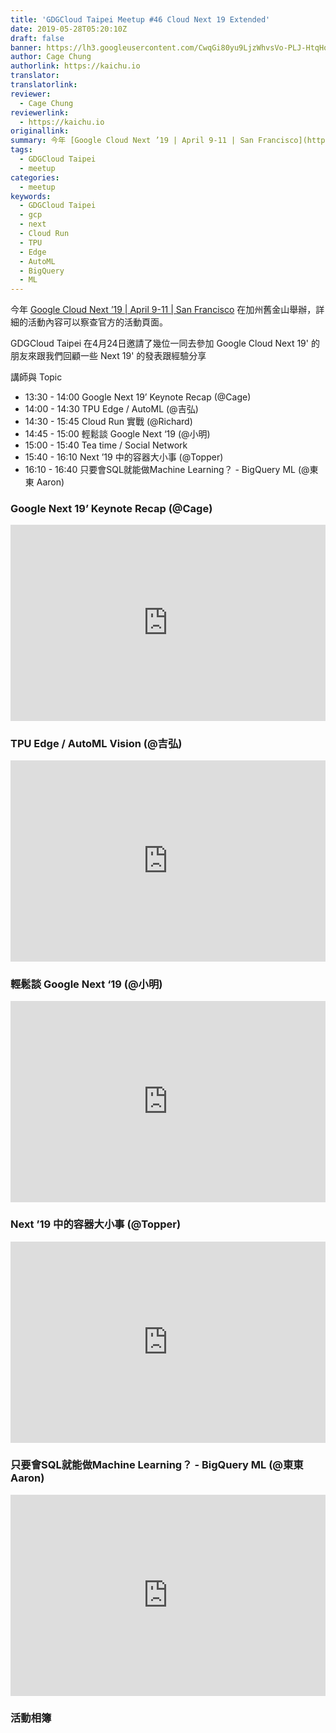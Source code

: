 ```yaml
---
title: 'GDGCloud Taipei Meetup #46 Cloud Next 19 Extended'
date: 2019-05-28T05:20:10Z
draft: false
banner: https://lh3.googleusercontent.com/CwqGi80yu9LjzWhvsVo-PLJ-HtqHqpkUw0SNYlaTqJCoYFSQJx-M8Iyh4qxHthJT_LgKkA13EN9gbjZuUcMwyJ2HepYL2ELrEyXDqKIBJUgMNndo8YiPTqNZmF9mHgQzb7a2gQ_LRXq09Q_w20_BvqjZncgj52H6_5MTdIcKNldtuSpkCzsnXcZC0THZ8xLEmPOgTlOJs1wGVssMPitFwoPN53FgY_oHaWJWOoNmjsSI8UY2CBWrIKO9ewCVgcbZAMZnzZ9F17zhk2W_7i_EiKSjGzMK1vaIPZYh-B8bmVOvlDwtIPip00H-4pzOGYCskt1BjB-SFGcJBnBUd-wxKnnam9qj-UbG_1tT8wU0kPLXEmSmdYuKO7EBEjgEM3rN4vdsUeRrgnEK9hkm7LadmpJuDRKGUjx5Rnk7P4gSDQcKqt3JNms1lF6WTBJc8eH3aMg-BVfaWJ8d2PmZE0YuPd3uFlIrS411m3dxZZ4sRYS_y-3rLJhK_yVAl5BQYtaZxu4txKTtZma3mnhOKMNGp2BERLLMcVlOxYgn5KIUllhQut6V_MYOsfHzgyi4y9qbK2a6vaeE_SU4uG67D_ELQI0loM_pIzo7kW6egcui3XBlMGm-zYhLslS9mzmDC0jhpsj3F0EV7yhQ3nSsnO5dzRBEkFoXAL3bQ9mx2dutqi36359yOKOCrGUu4tLwNy-gQHqpk3QVinZONKoy72Q2pRtDNQ=w2780-h1564-no
author: Cage Chung
authorlink: https://kaichu.io
translator: 
translatorlink: 
reviewer:
  - Cage Chung
reviewerlink:
  - https://kaichu.io
originallink:
summary: 今年 [Google Cloud Next ’19 | April 9-11 | San Francisco](https://cloud.withgoogle.com/next/sf/) 在加州舊金山舉辦，詳細的活動內容可以察查官方的活動頁面。GDGCloud Taipei 在4月24日邀請了幾位一同去參加 Google Cloud Next 19' 的朋友來跟我們回顧一些 Next 19' 的發表跟經驗分享
tags: 
  - GDGCloud Taipei
  - meetup
categories:
  - meetup
keywords:
  - GDGCloud Taipei
  - gcp
  - next
  - Cloud Run
  - TPU
  - Edge
  - AutoML
  - BigQuery
  - ML
---
```


今年 [Google Cloud Next ’19 | April 9-11 | San Francisco](https://cloud.withgoogle.com/next/sf/) 在加州舊金山舉辦，詳細的活動內容可以察查官方的活動頁面。

GDGCloud Taipei 在4月24日邀請了幾位一同去參加 Google Cloud Next 19' 的朋友來跟我們回顧一些 Next 19' 的發表跟經驗分享

講師與 Topic

- 13:30 - 14:00 Google Next 19’ Keynote Recap (@Cage)
- 14:00 - 14:30 TPU Edge / AutoML (@吉弘)
- 14:30 - 15:45 Cloud Run 實戰 (@Richard)
- 14:45 - 15:00 輕鬆談 Google Next ‘19 (@小明)
- 15:00 - 15:40 Tea time / Social Network
- 15:40 - 16:10 Next ’19 中的容器大小事 (@Topper)
- 16:10 - 16:40 只要會SQL就能做Machine Learning？ - BigQuery ML (@東東 Aaron)

### Google Next 19’ Keynote Recap (@Cage)
<div style="left: 0; width: 100%; height: 0; position: relative; padding-bottom: 56.25%; padding-top: 30px;"><iframe src="https://docs.google.com/presentation/d/1EpfBgsBZLgpRg_6MkwaDDwP9E5L5n5F6CM-2kBSN6OQ/preview?usp=embed_googleplus" style="border: 0; top: 0; left: 0; width: 100%; height: 100%; position: absolute;" allowfullscreen scrolling="no" allow="autoplay; encrypted-media"></iframe></div>

### TPU Edge / AutoML Vision (@吉弘)
<div style="left: 0; width: 100%; height: 0; position: relative; padding-bottom: 56.25%; padding-top: 38px;"><iframe src="https://www.slideshare.net/slideshow/embed_code/key/LE47PU8UUWa9b6" style="border: 0; top: 0; left: 0; width: 100%; height: 100%; position: absolute;" allowfullscreen scrolling="no" allow="autoplay; encrypted-media"></iframe></div>

### 輕鬆談 Google Next ‘19 (@小明)
<div style="left: 0; width: 100%; height: 0; position: relative; padding-bottom: 56.25%; padding-top: 38px;"><iframe src="https://www.slideshare.net/slideshow/embed_code/key/bY9o6e7IZaUZX" style="border: 0; top: 0; left: 0; width: 100%; height: 100%; position: absolute;" allowfullscreen scrolling="no" allow="autoplay; encrypted-media"></iframe></div>

### Next ’19 中的容器大小事 (@Topper)
<div style="left: 0; width: 100%; height: 0; position: relative; padding-bottom: 56.25%; padding-top: 38px;"><iframe src="https://www.slideshare.net/slideshow/embed_code/key/fByH5k48vnGU8x" style="border: 0; top: 0; left: 0; width: 100%; height: 100%; position: absolute;" allowfullscreen scrolling="no" allow="autoplay; encrypted-media"></iframe></div>

### 只要會SQL就能做Machine Learning？ - BigQuery ML (@東東 Aaron)
<div style="left: 0; width: 100%; height: 0; position: relative; padding-bottom: 56.25%; padding-top: 38px;"><iframe src="https://www.slideshare.net/slideshow/embed_code/key/1REbnNEP4FMmHL" style="border: 0; top: 0; left: 0; width: 100%; height: 100%; position: absolute;" allowfullscreen scrolling="no" allow="autoplay; encrypted-media"></iframe></div>

### 活動相簿
<script src="https://cdn.jsdelivr.net/npm/publicalbum@latest/dist/pa-embed-player.min.js" async></script>
<div class="pa-embed-player" style="width:100%; height:480px; display:none;"
  data-link="https://photos.app.goo.gl/jdEF1kMXHKPvHUC3A"
  data-title="GDGCloud Taipei Meetup #46 - Google Cloud Next 19 Extended"
  data-description="49 new photos added to shared album">
  <img data-src="https://lh3.googleusercontent.com/KnzKV-2b5K7Qm-vfFbnw7rz8Yvic5NKYxlOXcGRWpD6FvoS4Ne8Ipwt35zjX8rFKDzZgK0tgMGUakmiawtgoCER_OEgw3jtMu0hzGGewmHe98X1MNALESnNy7i8z3a7yIB9DdXQ8EEM=w1080-h720" src="" alt="" />
  <img data-src="https://lh3.googleusercontent.com/tNhy6Vzmws_Xr2s7Sg-mpgpu6JwZVZjxW5aW1T0X47DqqckpeiBdAZb3MOzuL2cEY31w7AT1X8N52QzXJA9QCTATIgwU0qIShxLh0F-kLMCg0_eRbOGYeV-LDLwbZgMvVwZZjIdbwLg=w1080-h720" src="" alt="" />
  <img data-src="https://lh3.googleusercontent.com/hgaAPzfcqZUQkAqEB-2_-IWS1wxxxUy4bqKLJVP2zEfKpM0C6bHqXSjvceV-JFSHQmfzTso_7UV7tGe3W5eBfhPZK_PZrun58TmsJ-Yxj3X3jfW9MwhV19bJYiYEo4Y-K83zoyR7Y7w=w1080-h720" src="" alt="" />
  <img data-src="https://lh3.googleusercontent.com/89hinYSnBGZeuDiBZXnrjF6JRDDi71oWX4aLEeKrzg9T0jY8FV7f8IQrnlRlrLN87E8w45okrYlMlpHUSY_P4bYPQB_eMAW1sY4xE6y3iW5mvDpfAKiqBFFcYszkndjTXJirf7t6x-U=w1080-h720" src="" alt="" />
  <img data-src="https://lh3.googleusercontent.com/QvvWIrYODvyijt81P8syFk8P1zOS-WWNtzOgwQpLfydn_9dzXGSolOwArJD5TiWSZbNd2clrJ3nG0IuGndGHnr_rL1lHbKL5BKXMNQl6in4kc-Ke0-h1fBjBYKuEZiN9ixKAibQuuIQ=w1080-h720" src="" alt="" />
  <img data-src="https://lh3.googleusercontent.com/rZ2_t-fg6SAGylBkwv10gOoWVsYz5eehjl6ctbqZ-rQ6Gfb8Q8jMCFbdQWaMDEPS133kJ3qw13pS1UN6wXXn7Ba91bE1BO00T6C2XTXfu3Kph23CSLGbhh0pkEse6NhUsu0Q8hVh_w8=w1080-h720" src="" alt="" />
  <img data-src="https://lh3.googleusercontent.com/Uem-StppxBAE2C5yl092g1ukJx_TzLTtHpxL7XlxDlqkxqZjHC_6YtJpnP1rUt_L09RgNE8dTIfFAu9KdqttnXknJ71PIPGVNyWRQIFB1Ume9-iGXpV1jiGjWaiIEPLMJlRbtPrPn8Q=w1080-h720" src="" alt="" />
  <img data-src="https://lh3.googleusercontent.com/0R8ijqk71wGZM4fl605Z33Sz5xIsjzwJdcBE0LEpBhrBLnN68zRvpX2yasSSSC--xtnFtzWolI-GaSYZniI_9kqwNNJv_LbC9doLCsy-lSrH5kj2jeP1mED8NKLjeSUCLFjraV9fvgw=w1080-h720" src="" alt="" />
  <img data-src="https://lh3.googleusercontent.com/NJgpIg6fJ5WUC-Ag1CuF0Py2SEQM9wyvwi2I_LTpMabnsOz5QJDd6LoyYHJgPV4ZCVAPOaUD20eqlzjI05ofiQlm8eYX4i3Ajs296mcJY8F8bW9ff8AJpO3R0q2AMcjBozk8moNYsMQ=w1080-h720" src="" alt="" />
  <img data-src="https://lh3.googleusercontent.com/phIGf0k4o29JaOeINwOph0bmZVJKRgyjx5zvTi07nWa2X-U2IEPfUL4H7Xo-3OFZGP-t1LsQ6ZAlad_M3PoxErESpYCgynC-GBol--QST9voRGQIV4SVQMHdjn5pJs4SYITS50wJpWw=w1080-h720" src="" alt="" />
  <img data-src="https://lh3.googleusercontent.com/6LbkgxAPwCdGKGJWfQut7dNSl1L2e9-L6OOHHsiAsFdE1KUIWmAak92UhgiieG_HhM1RPKKBrGcR7igXzL_wnzkwjzned9mOOEy7o8AP4VNGX1s8nKgNTJB0hnWEm53tds_hz7A-bt4=w1080-h720" src="" alt="" />
  <img data-src="https://lh3.googleusercontent.com/wx6-8oJsT-jpJh2UM2yOAJFJNHI-SeMnUPVePOze6LpbklomLOmMc4o8XVZed6seOZ1FEOSK2ZkoUgO-Og3cJBJkmaqEP_DjkKwuasrZt9v7WMrUt82bkxjqchXzZ8SkUud5_UkdnHg=w1080-h720" src="" alt="" />
  <img data-src="https://lh3.googleusercontent.com/dQsrwogGepglPHwb0ziPrlVWRuEXCh-dUsPa4-aLn3IH3orCzWQARHZViX1uQYHvLMLqiH-locvHfmNOuIP9ykStg4ZEfpPLMuAQNvvAldCpjgwphpQHXebfkd06vFGUaDJa3p8LfA=w1080-h720" src="" alt="" />
  <img data-src="https://lh3.googleusercontent.com/Bgg_amI7IRam1jc6TMcZ5hTBjR9ODuWzTLIjeVL9bqRAL9--du3aSSgLQt6cTHO5x5K2q7LWQzc8lMMtjqTS4Cwgp8EsavwSnNb9sH5YqxkYdUkGCYWi-IhnuWMA86AJ1_971BYO5HE=w1080-h720" src="" alt="" />
  <img data-src="https://lh3.googleusercontent.com/mPp921YUMm36RaUXeUaHtztX8Gx8cWm4N0hKE-50JugZI9GUcq3pHBtDoV_28VPUFIXl4gDGnOwaev4G9QZdaaEZ5pm5tsSyGD1_IEX6YlXwRoenf5Cgm4Sy0i-R8sV47Oe3CxvOVsg=w1080-h720" src="" alt="" />
  <img data-src="https://lh3.googleusercontent.com/LVV4l06LZStNO-XiOgeq48Mh1tEYP8jeCjNcAqFZcQIPNcXhqWPIVKTGQxIGKu8zNsdunP6dJeWpKF2xNcwBJJXBScrpLzGb2aDLaQX0ma0PBDW-KFNYuB16eV6A4HgTt3MWM12BK30=w1080-h720" src="" alt="" />
  <img data-src="https://lh3.googleusercontent.com/1ezZ9UVlDq5tvFOe2hS0Jy5qIGKcBWf_uzNxSljNEYaq7YnBmGI5Y9FRf7wz9ivIQGIN_KhYNj7HcO0YJSPuaR0m1WkkfjxXUEP4lRWmb4eigtrBGrqQpuKpG8mjekmiWOS2kJOni4M=w1080-h720" src="" alt="" />
  <img data-src="https://lh3.googleusercontent.com/Mx-Y9768bom7KCcXb-6pVRLdZ_RmLGPDKtXASiVdTxzqgTjuKvJuk2pCnyl7b6SPdAB7surBLIXctxya3T2Sstlbc5aI_ufJWQFwshz1RngVLBPPFUdGalvuu6B1kFgyZ4bMVDY5oTw=w1080-h720" src="" alt="" />
  <img data-src="https://lh3.googleusercontent.com/4bjIHuQOZI-qJd7MKfF_rjiMNS01lwIe5fw0T0CGzH4NCbLMRJXz0MgKD9zaWFLKvBtKbxwI6oj2RnO7X8BQX2tYBVjubZq5CMyqz8Uop-2Aofq1NvyjeuyZMVyJEVdKsFDMJtLzOOk=w1080-h720" src="" alt="" />
  <img data-src="https://lh3.googleusercontent.com/wOTWpjNoTCo1APF37FYoGvdJPadC1MPJvXGasHAxi--OARPReeGGzzPWEXt9v6J8hVcMCR7zLmMFdRy7jrzkz-99ortLh6MYNrllsHyZyr7AGLfAOEVCS49Htz6QLUcrI1V7BAMg3ic=w1080-h720" src="" alt="" />
  <img data-src="https://lh3.googleusercontent.com/5SjEO32F36O1eJgUPVE5kQkKxZHhXRCDZ3fftKtIYT7VGbhepldDMJbmzcytPyirPKiXlKnS5evP69fZtX9e4xELN_mZnRA_i7hwuXvZKdkpa5Hy0lPeQiYicqHzXB92xIN5T0BInEY=w1080-h720" src="" alt="" />
  <img data-src="https://lh3.googleusercontent.com/Q_9XcvIsWNSEbIIyIZCueszHKZb7uDFi-0LRsFzeRSM96TbhVAPn9-25g9PRZRtsQfWIxSnyDwXvV4WM1sP2Nc6EAjJlQMGzEHEOHws4HXuFCv2yZiWOYC3CdSiW5qxD26tmVCFrD-A=w1080-h720" src="" alt="" />
  <img data-src="https://lh3.googleusercontent.com/jrFaXf1T72KNASOADAisXrTTE242OAxxvTKW4RF3UJrzthl0WimgykOCMGYD_f07MPvY__Q5FT2jpdHB_lIfaFb-Vdy8kMtMPPgg7OzF2WVb0r8T6LLsqal_ETJXeRqwgUv5-eTI2FQ=w1080-h720" src="" alt="" />
  <img data-src="https://lh3.googleusercontent.com/6-vp63BIPjxCa5cyC4g9FlwxhRi0aMGKShINd10ff-Zp1lnw6d1k9Eso_Iu-GE_CETctP4fFAeeuJj_j2itYF9CvXDIA_7ex6RXL9aU_LHnlhpWsUtHc0gQCsAj4AcRt7H7pes48nTo=w1080-h720" src="" alt="" />
  <img data-src="https://lh3.googleusercontent.com/uzCbZtFbTgH3pLLQ6CiXs2ezyEWggWaD9YOWOKVis3qudQQ8dc-VXuYz3pMqa-HVGdicBHfhRwU28wJrghCiWaX0ueFS_xMJz8AWW6b9yFelY2x56nYA3EISScNQD_734SfahRWnIrc=w1080-h720" src="" alt="" />
  <img data-src="https://lh3.googleusercontent.com/Hgn0RMRX-DSF6yQxY2Qd4riZLuqFDqfTl2i2dsBDrEdn9Iesiychjgywp8-zDMTFtnO5Ik6laUDB6oK8ozU_UknI7BgzRmbb-mU8bhHhPlKZXPm_H6wvVFa7uaR1FNUMJ54jBMaV_kY=w1080-h720" src="" alt="" />
  <img data-src="https://lh3.googleusercontent.com/2fOQFQQlp6bY7wu5j-_kUlYHXqd-6N48yPefEgdEg8nb67h_22l-A8Yshdn5JjA-tXsrHitsICFBbRazmZp_gaphAhoXMgYPzX3DhjkacQ_ENmVn3fqNp36KOXXCNwQT47ggDJGPIao=w1080-h720" src="" alt="" />
  <img data-src="https://lh3.googleusercontent.com/K_7coxe0gB7C7y1YrWXxdb8NVKt_kW-g_GwOYbI7DJdCK4N9lU6y7gjeQfMWY6yEC9zR8zEQmM0L8617QDf2Mr54kw4URqeNVwIixjm8Qco4aZlNp-ncbrHPgUIgYkIt2j76nhI9YDA=w1080-h720" src="" alt="" />
  <img data-src="https://lh3.googleusercontent.com/te6tWgWgknDgQO9NvYn4cnhVwyvFuqTU054WKR5nCumFQDUAXGD-ZiIx3YRru29ywwdODCDZo1QZkpet_ViRZ9N_bOsFPw3ttYUxNsD-zXllxV_sNonjsYAGLqiyzb0EOBimP_S1qlY=w1080-h720" src="" alt="" />
  <img data-src="https://lh3.googleusercontent.com/4jyJVokHTgz90xbJf9f7_MkWu-ZIl4iLUXGp4viMbhuY-UmqmwDTRrPuxO2zTS3HR2_E3zGiaO_4YuQBWS7EO8YMNr7CfONdesTSz5Bkfdn5-3U6_rC3sGWCnIiOhA414Oat3zigXQc=w1080-h720" src="" alt="" />
  <img data-src="https://lh3.googleusercontent.com/IrE-3VjhQIa02vYHNnZAaA8J95F_ZWQC0fK5Az1rS-qem94vnwSF9gf2zC4xT2XX1Y7pk0Pgc_Y-GOCizY-uqGJyf680RFcoF19ZJcf2b22OIZQUZTNea9ugeW2uGR665EY5FJsX00Q=w1080-h720" src="" alt="" />
  <img data-src="https://lh3.googleusercontent.com/g8HSC_FIxcgxgFWdMPKI3O0HBRkKzTdajvs-wbtxBLb7DNfB7RaBe3wr1zlgEEGwTzDsM_64Q0ZYJxXWOIYscu4WnbCs03AaTW8ido3Lm4mrQKt_8RKU7tDlbKlYx2salpet3beX09U=w1080-h720" src="" alt="" />
  <img data-src="https://lh3.googleusercontent.com/RQXePiHcMUmqJPULbkWBki4u2XZdFuNNAfKUoJi4pw-3e91AKMfPoNnd4E8tuWM28nHuuoZtE3I8bqL9UiWURMVPE0sdxvvVuHu9kAKsKgIYHLji7nWCe9WNwRLQekVsUNkadPFmlWs=w1080-h720" src="" alt="" />
  <img data-src="https://lh3.googleusercontent.com/isG-1dbMQomWKmlaxnRWi2D-ZzeROYMpFzHeUTJv9Jr6h2bM-joKkA4DunRcrMrwVBY44xkTscXGbwtuwu_BdoGQCNPxPaeXdVoMTw-Y1UeAgYVAFh_VMbj02x8Rw2BPT0N7UplB1uI=w1080-h720" src="" alt="" />
  <img data-src="https://lh3.googleusercontent.com/3sMykJamRb4sDYOn9a748V40OQ-oKpeJHDLTDmoVGvMeUT4fzjHWxbfpgL4ZEXLDvn4eaLaGXWfRb3fdPUNwwzu-lXxqA-srRNO5QolynJrh7mXpA16nUhfQfl3VJ2orVWvlRNamZp0=w1080-h720" src="" alt="" />
  <img data-src="https://lh3.googleusercontent.com/qrZlkrqIVwQ2GJjJ0WnJEWdrh7MCB_uCmn2y0AmQhjSblcWIveqBOde_apLlkWCt6Sz7uFvl-e7yEOQ3l61grU5-inHGCDqyqNI_teW-qTe1WyGNqkVgiQOI18XRJ5oTYIWWeCbLDew=w1080-h720" src="" alt="" />
  <img data-src="https://lh3.googleusercontent.com/_kR3MAd_hT2S-Zn-3_xkZF4HJ5GtaaHwvykpZuXpeir0_7i96ujcV3_mgLD06ipOv19ulXMSqQu4aK05S8KTpa6mhVm8LoA60lhXt5i2Gc8toojglwGv_4kqrsq1RIF2c57F9tNirUQ=w1080-h720" src="" alt="" />
  <img data-src="https://lh3.googleusercontent.com/mCA8s6VJN4Tm133A5-36rTi-_HqBHgA9JUbxXMa3P3Kty85ZGKMj8FRvvgkEW5rQ4nMpiwPJA7BVD_VR9to3fZTeCIphLs6bCH77dqbw8iKcBaR50Qyv5LNxzTuaVhcuXw126mc7J6I=w1080-h720" src="" alt="" />
  <img data-src="https://lh3.googleusercontent.com/HPc9QFHLJuu6uqX5y2y9jKuNay0RH5VXHo7uZm48QOo27x4FLA5E51L4dag_0g39zOl1LdyAplv6YE6HzjEYKr2Ke16qr-w8t61pKUpj4CoI82gOTmfoDHUJ6KM3aUOJOLw4_R7aEDc=w1080-h720" src="" alt="" />
  <img data-src="https://lh3.googleusercontent.com/wS2KalbLSV-BVBxchj6n7_x5b-6n7Dxbb0jIZDhm2ujDVLWos1uvhHXHsta5u7taha21CoOrYPb3BAjLBf3xs21oo6XAF2yzRf8qNgl5R0AzVPTN2okYg1YVT5_GMZNomiQaICeN1_8=w1080-h720" src="" alt="" />
  <img data-src="https://lh3.googleusercontent.com/Ru7UVuTSnw59SX7bIyI3v7uInlCWhwBDANDOzSbR3w_1DXJs8QQRpgX1trZG_7QtaQ0V7_86CJwtcDcGZ36nH9fNXkLzQ2JlhsE7fr_vQLMTWykCwb9WjRMF411zjr9PGGdQNafPX-w=w1080-h720" src="" alt="" />
  <img data-src="https://lh3.googleusercontent.com/VCH8vz0JjZhfZouTxEkX1d7BfSP1ywyXx0IdAV6jYNBubsLiNMHts5zU7mybiZH66DwQPE2gV4lXJ6m1B1QLzsDcG1vHU--zlJaAvuPArD088cOeIuLIV0_p27NyGtzh8UsnzWYYeYg=w1080-h720" src="" alt="" />
  <img data-src="https://lh3.googleusercontent.com/vY9NVLf3_ssa4aUCTpKVc93J82QOgWMHTHPup6V5z1uLFGhPKwQqabDN0DOEplGDcaDd19D8Joxno3Vo8rFlQcgG2DdPyJV7sGm1Zhelcij3gBUN5kTUHBPy2KreYXzxYkHAJQuCnEs=w1080-h720" src="" alt="" />
  <img data-src="https://lh3.googleusercontent.com/GaBlSQKC3DlSTJjkvh5DtQXBgOL6nmPK6mAduJmSdganFpFdmPHvKJvuYLo5KlSBgyjhR7oHinXI8VUrzo251USbPtvcXk_N3x80m2EXKG_Ct8__o9M21iCD8NHX8UOaQIsiOJUfYMA=w1080-h720" src="" alt="" />
  <img data-src="https://lh3.googleusercontent.com/yGTTduqT-s2rcPhp3EYRKQQCMKdPklmOjMRnp9gZtNJZeaCjcaOr3UnE0ATPx4KBgPs38HMFLmoU361Rp8fZOl1FugaowOoJ3W2DEnK3FTbfC9XNY0rh92WLprICmo4P4t2gLIMlN0s=w1080-h720" src="" alt="" />
  <img data-src="https://lh3.googleusercontent.com/QcE9Ph1ylbgCFzgUSGLNsIssGnBtbT0-mLF3BelDL5sJio1s52eW3gC06e9MBIpU200jVcZfifwvcQ5UmMsdbCxHH_52gtpjs13C6ovI1IHvWx63v3l8Xewigbz7vRM2cp9wJzkXE5g=w1080-h720" src="" alt="" />
  <img data-src="https://lh3.googleusercontent.com/WAhCvspEOI3ufXsVTFm4yQ8ewAztg9ZkMHxgXrXe_ojtPFYqZdSjbm-d_GuRf3aqznPVlnPKRTtXalbLF_uUsuccORY65OW_zSbyrFQtZU5RNsoXuW98_FdpVaUfqUkP4obKu86F0aY=w1080-h720" src="" alt="" />
  <img data-src="https://lh3.googleusercontent.com/g6GNHk7K79hOjy7aONQVE6J6FO45BDEBgF50kLw0qWou_UwH-QktA_MSR84yxgJCoQV2C8JXSl0eVHg7emakQOCS-G_l0ZfAjzox1QPJcGZWG57i32miuVemvVTlX5Ja4dI5A5QnKzE=w1080-h720" src="" alt="" />
  <img data-src="https://lh3.googleusercontent.com/faus-u7iqjuPJ0KM5C52n46FTjz4ZgRcKQ5NMri0lS5McRgaY-pNdyulJrN5_RJdXCLikR6HtwMnK6rlHS79pEgNXWc4WJkkYRiaB4y-8KHMDXj8dia9qxPjsr-zQy11-WOts4LuMl0=w1080-h720" src="" alt="" />
</div>
